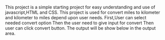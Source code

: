 This project is a simple starting project for easy understanding and use of javascript,HTML and CSS.
This project is used for convert miles to kilometer and kilometer to miles depend upon user needs.
First,User can select needed convert option
Then the user need to give input for convert
Then user can click convert button.
The output will be show below in the output area.
